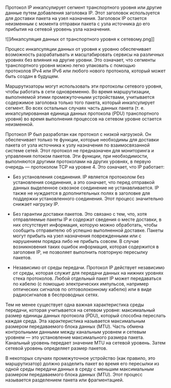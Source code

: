 Протокол IP инкапсулирует сегмент транспортного уровня или другие данные путем добавления заголовка IP. Этот заголовок используется для доставки пакета на узел назначения. Заголовок IP остается неизменным с момента отправки пакета с узла источника до его прибытия на сетевой уровень узла назначения.

![[Инкапсуляция данных от транспортного уровня к сетевому.png]]

Процесс инкапсуляции данных от уровня к уровню обеспечивает возможность разрабатывать и масштабировать сервисы на различных уровнях без влияния на другие уровни. Это означает, что сегменты транспортного уровня можно легко упаковать с помощью протоколов IPv4 или IPv6 или любого нового протокола, который может быть создан в будущем.

Маршрутизаторы могут использовать эти протоколы сетевого уровня, чтобы работать в сети одновременно. Во время маршрутизации, выполняемой этими промежуточными устройствами, учитывается содержимое заголовка только того пакета, который инкапсулирует сегмент. Во всех остальных случаях часть данных пакета (т. е. инкапсулированная единица данных протокола (PDU) транспортного уровня) во время выполнения процессов на сетевом уровне остается неизменной.

Протокол IP был разработан как протокол с низкой нагрузкой. Он обеспечивает только те функции, которые необходимы для доставки пакета от узла источника к узлу назначения по взаимосвязанной системе сетей. Этот протокол не предназначен для мониторинга и управления потоком пакетов. Эти функции, при необходимости, выполняются другими протоколами на других уровнях, в первую очередь — протоколом TCP на уровне 4. Это означает, что IP работает:

- Без установления соединения. IP является протоколом без установления соединения, а это означает, что перед отправкой данных выделенное сквозное соединение не устанавливается. IP также не нуждается в дополнительных полях в заголовке для поддержки установленного соединения. Этот процесс значительно снижает нагрузку IP.

- Без гарантии доставки пакетов. Это связано с тем, что, хотя отправляемые пакеты IP и содержат сведения о месте доставки, в них отсутствует информация, которую можно обработать, чтобы сообщить отправителю об успешно выполненной доставке. Пакеты могут прибыть на узел назначения поврежденными или с нарушением порядка либо не прибыть совсем. В случае возникновения таких ошибок информация, которая содержится в заголовке IP, не позволяет выполнить повторную пересылку пакетов.

- Независимо от среды передачи. Протокол IP действует независимо от среды, которая служит для передачи данных на нижних уровнях стека протоколов. Любой отдельный пакет IP может передаваться по кабелю (с помощью электрических импульсов, например оптических сигналов по оптоволоконному кабелю) или в виде радиосигналов в беспроводных сетях.

Тем не менее существует одна важная характеристика среды передачи, которая учитывается на сетевом уровне: максимальный размер единицы данных протокола (PDU), который способна переслать каждая среда. Эта характеристика называется максимальным размером передаваемого блока данных (MTU). Часть обмена контрольными данными между канальным уровнем и сетевым уровнем — это установление максимального размера пакета. Канальный уровень передает значение MTU на сетевой уровень. Затем сетевой уровень определяет размер пакетов.

В некоторых случаях промежуточное устройство (как правило, это маршрутизатор) должно разделить пакет во время его пересылки из одной среды передачи данных в среду с меньшим максимальным размером передаваемого блока данных (MTU). Этот процесс называется разделением пакета или фрагментацией.